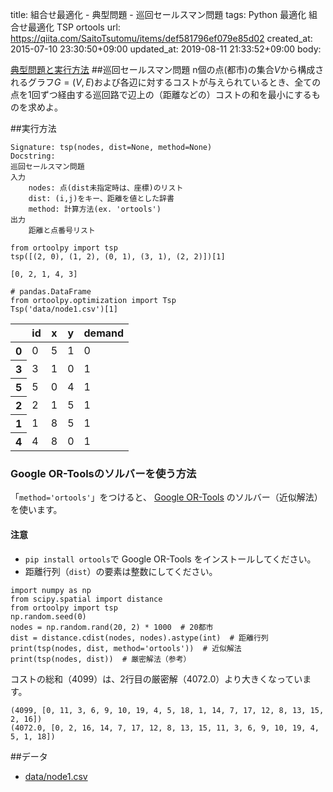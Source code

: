 title: 組合せ最適化 - 典型問題 - 巡回セールスマン問題
tags: Python 最適化 組合せ最適化 TSP ortools
url: https://qiita.com/SaitoTsutomu/items/def581796ef079e85d02
created_at: 2015-07-10 23:30:50+09:00
updated_at: 2019-08-11 21:33:52+09:00
body:

[典型問題と実行方法](0f6c1a4415d196e64314)
##巡回セールスマン問題
n個の点(都市)の集合$V$から構成されるグラフ$G=(V,E)$および各辺に対するコストが与えられているとき、全ての点を1回ずつ経由する巡回路で辺上の（距離などの）コストの和を最小にするものを求めよ。

##実行方法

```text:usage
Signature: tsp(nodes, dist=None, method=None)
Docstring:
巡回セールスマン問題
入力
    nodes: 点(dist未指定時は、座標)のリスト
    dist: (i,j)をキー、距離を値とした辞書
    method: 計算方法(ex. 'ortools')
出力
    距離と点番号リスト
```

```python:python
from ortoolpy import tsp
tsp([(2, 0), (1, 2), (0, 1), (3, 1), (2, 2)])[1]
```

```text:結果
[0, 2, 1, 4, 3]
```

```python:python
# pandas.DataFrame
from ortoolpy.optimization import Tsp
Tsp('data/node1.csv')[1]
```

<table>
  <thead>
    <tr>
      <th></th>
      <th>id</th>
      <th>x</th>
      <th>y</th>
      <th>demand</th>
    </tr>
  </thead>
  <tbody>
    <tr>
      <th>0</th>
      <td>0</td>
      <td>5</td>
      <td>1</td>
      <td>0</td>
    </tr>
    <tr>
      <th>3</th>
      <td>3</td>
      <td>1</td>
      <td>0</td>
      <td>1</td>
    </tr>
    <tr>
      <th>5</th>
      <td>5</td>
      <td>0</td>
      <td>4</td>
      <td>1</td>
    </tr>
    <tr>
      <th>2</th>
      <td>2</td>
      <td>1</td>
      <td>5</td>
      <td>1</td>
    </tr>
    <tr>
      <th>1</th>
      <td>1</td>
      <td>8</td>
      <td>5</td>
      <td>1</td>
    </tr>
    <tr>
      <th>4</th>
      <td>4</td>
      <td>8</td>
      <td>0</td>
      <td>1</td>
    </tr>
  </tbody>
</table>

### Google OR-Toolsのソルバーを使う方法

「`method='ortools'`」をつけると、 [Google OR-Tools](https://developers.google.com/optimization/) のソルバー（近似解法）を使います。

#### 注意

- `pip install ortools`で Google OR-Tools をインストールしてください。
- 距離行列（`dist`）の要素は整数にしてください。

```python:python
import numpy as np
from scipy.spatial import distance
from ortoolpy import tsp
np.random.seed(0)
nodes = np.random.rand(20, 2) * 1000  # 20都市
dist = distance.cdist(nodes, nodes).astype(int)  # 距離行列
print(tsp(nodes, dist, method='ortools'))  # 近似解法
print(tsp(nodes, dist))  # 厳密解法（参考）
```

コストの総和（4099）は、2行目の厳密解（4072.0）より大きくなっています。

```text:結果（コストの和と点番号のリスト）
(4099, [0, 11, 3, 6, 9, 10, 19, 4, 5, 18, 1, 14, 7, 17, 12, 8, 13, 15, 2, 16])
(4072.0, [0, 2, 16, 14, 7, 17, 12, 8, 13, 15, 11, 3, 6, 9, 10, 19, 4, 5, 1, 18])
```

##データ
- [data/node1.csv](https://www.dropbox.com/s/pbs3odp3fpiacny/node1.csv)


